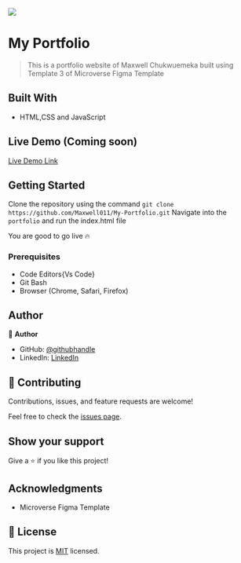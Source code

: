 ![](https://img.shields.io/badge/Microverse-blueviolet)

# My Portfolio

> This is a portfolio website of Maxwell Chukwuemeka built using Template 3 of Microverse Figma Template

## Built With

- HTML,CSS and JavaScript

## Live Demo (Coming soon)

[Live Demo Link](https://livedemo.com)

## Getting Started

Clone the repository using the command `git clone https://github.com/Maxwell011/My-Portfolio.git`
Navigate into the `portfolio` and run the index.html file

You are good to go live 🔥

### Prerequisites

- Code Editors{Vs Code}
- Git Bash
- Browser (Chrome, Safari, Firefox)

## Author

👤 **Author**

- GitHub: [@githubhandle](https://github.com/Maxwell011)
- LinkedIn: [LinkedIn](https://www.linkedin.com/in/chukwuemeka-orji-50b766241/)

## 🤝 Contributing

Contributions, issues, and feature requests are welcome!

Feel free to check the [issues page](https://github.com/Maxwell011/Hello-Microverse/issues).

## Show your support

Give a ⭐️ if you like this project!

## Acknowledgments

- Microverse Figma Template

## 📝 License

This project is [MIT](./LICENSE) licensed.
